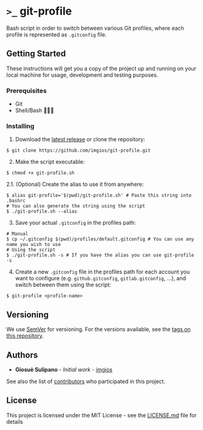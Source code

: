 # `>_` git-profile

Bash script in order to switch between various Git profiles, where each profile is represented as `.gitconfig` file.

## Getting Started

These instructions will get you a copy of the project up and running on your local machine for usage, development and testing purposes.

### Prerequisites

- Git
- Shell/Bash 🤷🏻‍♂️

### Installing

1. Download the [latest release](https://github.com/imgios/git-profile/releases) or clone the repository:
```shell
$ git clone https://github.com/imgios/git-profile.git
```
2. Make the script executable:
```shell
$ chmod +x git-profile.sh
```
2.1. (Optional) Create the alias to use it from anywhere:
```shell
$ alias git-profile='$(pwd)/git-profile.sh' # Paste this string into .bashrc
# You can also generate the string using the script
$ ./git-profile.sh --alias
```
3. Save your actual `.gitconfig` in the profiles path:
```shell
# Manual
$ cp ~/.gitconfig $(pwd)/profiles/default.gitconfig # You can use any name you wish to use
# Using the script
$ ./git-profile.sh -s # If you have the alias you can use git-profile -s
```
4. Create a new `.gitconfig` file in the profiles path for each account you want to configure (e.g. `github.gitconfig`, `gitlab.gitconfig`, ...), and switch between them using the script:
```shell
$ git-profile <profile-name>
```

<!-- ## Contributing

Please read [CONTRIBUTING.md](https://gist.github.com/PurpleBooth/b24679402957c63ec426) for details on our code of conduct, and the process for submitting pull requests to us. -->

## Versioning

We use [SemVer](http://semver.org/) for versioning. For the versions available, see the [tags on this repository](https://github.com/your/project/tags). 

## Authors

* **Giosuè Sulipano** - *Initial work* - [imgios](https://github.com/imgios)

See also the list of [contributors](https://github.com/imgios/git-profile/contributors) who participated in this project.

## License

This project is licensed under the MIT License - see the [LICENSE.md](LICENSE.md) file for details
